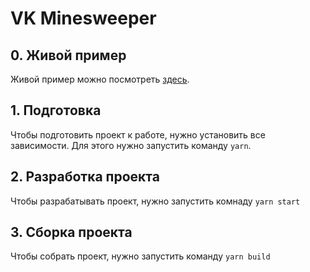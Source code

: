 # VK Minesweeper

## 0. Живой пример

Живой пример можно посмотреть <a href="https://annerolli.github.io/minesweeper/" target="_blank">здесь</a>.

## 1. Подготовка

Чтобы подготовить проект к работе, нужно установить все зависимости. Для этого нужно запустить команду `yarn`.

## 2. Разработка проекта

Чтобы разрабатывать проект, нужно запустить комнаду `yarn start`

## 3. Сборка проекта

Чтобы собрать проект, нужно запустить команду `yarn build`
